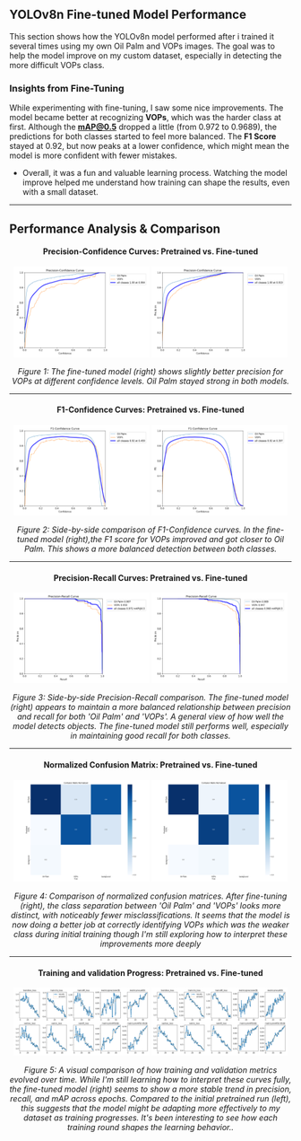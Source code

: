 ## **YOLOv8n Fine-tuned Model Performance**

This section shows how the YOLOv8n model performed after i trained it several times using my own Oil Palm and VOPs images. The goal was to help the model improve on my custom dataset, especially in detecting the more difficult VOPs class.

### **Insights from Fine-Tuning**
While experimenting with fine-tuning, I saw some nice improvements. The model became better at recognizing **VOPs**, which was the harder class at first. Although the **mAP@0.5** dropped a little (from 0.972 to 0.9689), the predictions for both classes started to feel more balanced. The **F1 Score** stayed at 0.92, but now peaks at a lower confidence, which might mean the model is more confident with fewer mistakes.

* Overall, it was a fun and valuable learning process. Watching the model improve helped me understand how training can shape the results, even with a small dataset.
  
---

## **Performance Analysis & Comparison**

<h4 align="center">Precision-Confidence Curves: Pretrained vs. Fine-tuned</h4>
<p align="center">
<img src="../Pretrained/P_curve.png" alt="Pretrained YOLOv8n Precision-Confidence Curve" width="48%">
<img src="P_curve.png" alt="Fine-tuned YOLOv8n Precision-Confidence Curve" width="48%">
</p>
<p align="center">
<em>Figure 1: The fine-tuned model (right) shows slightly better precision for VOPs at different confidence levels. Oil Palm stayed strong in both models.</em>
</p>

---

<h4 align="center">F1-Confidence Curves: Pretrained vs. Fine-tuned</h4>
<p align="center">
<img src="../Pretrained/F1_curve.png" alt="Pretrained YOLOv8n F1-Confidence Curve" width="48%">
<img src="F1_curve.png" alt="Fine-tuned YOLOv8n F1-Confidence Curve" width="48%">
</p>
<p align="center">
<em>Figure 2: Side-by-side comparison of F1-Confidence curves. In the fine-tuned model (right),the F1 score for VOPs improved and got closer to Oil Palm. This shows a more balanced detection between both classes.</em>
</p>

---

<h4 align="center">Precision-Recall Curves: Pretrained vs. Fine-tuned</h4> 
<p align="center"> 
  <img src="../Pretrained/PR_curve.png" alt="Pretrained YOLOv8n Precision-Recall Curve" width="48%">
  <img src="PR_curve.png" alt="Fine-tuned YOLOv8n Precision-Recall Curve" width="48%"> 
</p> 
<p align="center"> <em>Figure 3: Side-by-side Precision-Recall comparison. The fine-tuned model (right) appears to maintain a more balanced relationship between precision and recall for both 'Oil Palm' and 'VOPs'. A general view of how well the model detects objects. The fine-tuned model still performs well, especially in maintaining good recall for both classes.</em> 
</p>

---

<h4 align="center">Normalized Confusion Matrix: Pretrained vs. Fine-tuned</h4> 
<p align="center"> 
  <img src="../Pretrained/confusion_matrix_normalized.png" alt="Pretrained YOLOv8n Confusion Matrix" width="48%">
  <img src="confusion_matrix_normalized.png" alt="Fine-tuned YOLOv8n Confusion Matrix" width="48%"> 
</p> 
<p align="center"> <em>Figure 4: Comparison of normalized confusion matrices. After fine-tuning (right), the class separation between 'Oil Palm' and 'VOPs' looks more distinct, with noticeably fewer misclassifications. It seems that the model is now doing a better job at correctly identifying VOPs which was the weaker class during initial training though I'm still exploring how to interpret these improvements more deeply</em> </p>

---

<h4 align="center">Training and validation Progress: Pretrained vs. Fine-tuned</h4> 
<p align="center"> 
  <img src="../Pretrained/pretrained_result.png" alt="Pretrained YOLOv8n Training Progress" width="48%">
  <img src="Fine-tuned results.png" alt="Fine-tuned YOLOv8n Training Progress" width="48%"> 
</p> 
<p align="center"> <em>Figure 5: A visual comparison of how training and validation metrics evolved over time. While I'm still learning how to interpret these curves fully, the fine-tuned model (right) seems to show a more stable trend in precision, recall, and mAP across epochs. Compared to the initial pretrained run (left), this suggests that the model might be adapting more effectively to my dataset as training progresses. It's been interesting to see how each training round shapes the learning behavior..</em> </p>



